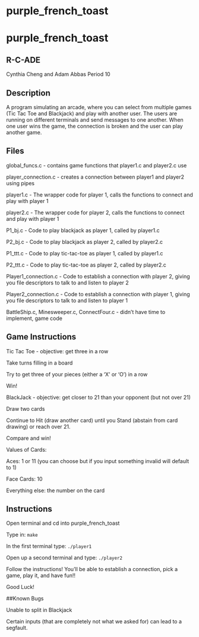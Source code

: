 # purple_french_toast

# purple_french_toast
## R-C-ADE

Cynthia Cheng and Adam Abbas 
Period 10 

## Description
A program simulating an arcade, where you can select from multiple games (Tic Tac Toe and Blackjack) and play with another user. The users are running on different terminals and send messages to one another. When one user wins the game, the connection is broken and the user can play another game. 

## Files
global_funcs.c - contains game functions that player1.c and player2.c use

player_connection.c - creates a connection between player1 and player2 using pipes 

player1.c - The wrapper code for player 1, calls the functions to connect and play with player 1

player2.c - The wrapper code for player 2, calls the functions to connect and play with player 1 

P1_bj.c - Code to play blackjack as player 1, called by player1.c

P2_bj.c - Code to play blackjack as player 2, called by player2.c

P1_ttt.c - Code to play tic-tac-toe as player 1, called by player1.c

P2_ttt.c - Code to play tic-tac-toe as player 2, called by player2.c

Player1_connection.c - Code to establish a connection with player 2, giving you file descriptors to talk to and listen to player 2

Player2_connection.c - Code to establish a connection with player 1, giving you file descriptors to talk to and listen to player 1

BattleShip.c, Minesweeper.c, ConnectFour.c - didn’t have time to implement, game code

## Game Instructions
Tic Tac Toe - objective: get three in a row

Take turns filling in a board

Try to get three of your pieces (either a ‘X’ or ‘O’) in a row

Win! 

BlackJack - objective: get closer to 21 than your opponent (but not over 21)

Draw two cards 

Continue to Hit (draw another card) until you Stand (abstain from card drawing) or reach over 21. 

Compare and win!

Values of Cards:

Aces: 1 or 11 (you can choose but if you input something invalid will default to 1)

Face Cards: 10

Everything else: the number on the card

## Instructions

Open terminal and cd into purple_french_toast

Type in: `make`

In the first terminal type: `./player1`

Open up a second terminal and type: `./player2`

Follow the instructions! You’ll be able to establish a connection, pick a game, play it, and have fun!!

Good Luck!

##Known Bugs

Unable to split in Blackjack 

Certain inputs (that are completely not what we asked for) can lead to a segfault.
